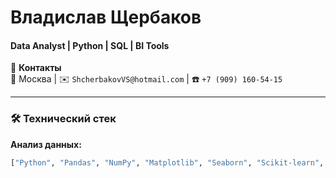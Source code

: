 # Владислав Щербаков
#### Data Analyst | Python | SQL | BI Tools

📌 **Контакты**  
📍 Москва | ✉️ `ShcherbakovVS@hotmail.com` | ☎️ `+7 (909) 160-54-15`  

---

### 🛠 Технический стек
**Анализ данных:**  
```python
["Python", "Pandas", "NumPy", "Matplotlib", "Seaborn", "Scikit-learn", "SQL", "PostgreSQL"]
